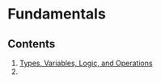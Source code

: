 # Fundamentals

## Contents

1. [Types, Variables, Logic, and Operations](./types-variables-logic-operations/README.md)
2.
